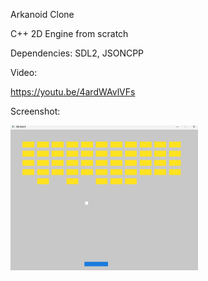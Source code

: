 Arkanoid Clone 

C++ 2D Engine from scratch


Dependencies:
SDL2,
JSONCPP

Video: 

https://youtu.be/4ardWAvlVFs

Screenshot:

<img src="https://github.com/andrea-attardo/Arkanoid-Clone-CPP-SDL/blob/80fb6b1f06f80b66f66031972fb8732968144395/docs/myarkanoid.png" alt="drawing" width="300"/>


